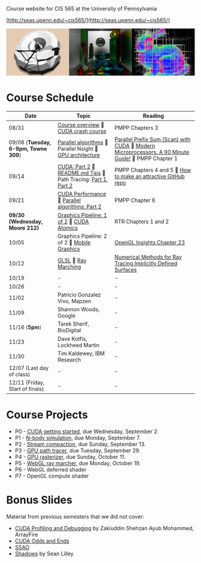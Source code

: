 Course website for CIS 565 at the University of Pennsylvania

[http://seas.upenn.edu/~cis565/](http://seas.upenn.edu/~cis565/)

![](images/banner.png)

# Course Schedule

 Date | Topic | Reading
 ---- | ----- | -------
08/31 | [Course overview](lectures/0-Course-Overview.pptx?raw=true) :small_blue_diamond: [CUDA crash course](lectures/1-CUDA-Introduction-1.pptx?raw=true) | PMPP Chapters 3
09/08 (**Tuesday, 6-9pm, Towne 309**) | [Parallel algorithms](https://github.com/CIS565-Fall-2015/cis565-fall-2015.github.io/raw/master/lectures/2-Parallel-Algorithms.pptx) :small_blue_diamond: Parallel Nsight :small_blue_diamond: [GPU architecture](https://github.com/CIS565-Fall-2015/cis565-fall-2015.github.io/raw/master/lectures/3-GPU-Architecture-Overview.pptx) | [Parallel Prefix Sum (Scan) with CUDA](http://http.developer.nvidia.com/GPUGems3/gpugems3_ch39.html) :small_blue_diamond: [Modern Microprocessors. A 90 Minute Guide!](http://www.lighterra.com/papers/modernmicroprocessors/) :small_blue_diamond: PMPP Chapter 1
09/14 | [CUDA: Part 2](https://github.com/CIS565-Fall-2015/cis565-fall-2015.github.io/raw/master/lectures/4-CUDA-Introduction-2-of-2.pptx) :small_blue_diamond: [README.md Tips](https://github.com/CIS565-Fall-2015/cis565-fall-2015.github.io/raw/master/lectures/6-README-Tips.pptx) :small_blue_diamond: Path Tracing: [Part 1](https://github.com/CIS565-Fall-2015/cis565-fall-2015.github.io/raw/master/lectures/4.1-Path-Tracing-1.pdf), [Part 2](https://github.com/CIS565-Fall-2015/cis565-fall-2015.github.io/raw/master/lectures/4.2-Path-Tracing-2.pdf) | PMPP Chapters 4 and 5 :small_blue_diamond: [How to make an attractive GitHub repo](https://github.com/pjcozzi/Articles/tree/master/CIS565/GitHubRepo)
09/21 | [CUDA Performance](https://github.com/CIS565-Fall-2015/cis565-fall-2015.github.io/raw/master/lectures/7-CUDA-Performance.pptx)  :small_blue_diamond: [Parallel algorithms: Part 2](https://github.com/CIS565-Fall-2015/cis565-fall-2015.github.io/raw/master/lectures/5-Parallel-Algorithms-2.pptx) | PMPP Chapter 6
**09/30 (Wednesday, Moore 212)** | [Graphics Pipeline: 1 of 2](https://github.com/CIS565-Fall-2015/cis565-fall-2015.github.io/raw/master/lectures/09-Graphics-Pipeline.pptx) :small_blue_diamond: [CUDA Atomics](https://github.com/CIS565-Fall-2015/cis565-fall-2015.github.io/raw/master/lectures/8-CUDA-Atomics.pptx) | RTR Chapters 1 and 2
10/05 | Graphics Pipeline: 2 of 2 :small_blue_diamond: [Mobile Graphics](https://github.com/CIS565-Fall-2015/cis565-fall-2015.github.io/raw/master/lectures/10-Mobile-Graphics.pptx) | [OpenGL Insights Chapter 23](http://www.seas.upenn.edu/~pcozzi/OpenGLInsights/OpenGLInsights-TileBasedArchitectures.pdf)
10/12 | [GLSL](https://github.com/CIS565-Fall-2015/cis565-fall-2015.github.io/raw/master/lectures//11-GLSL.pptx) :small_blue_diamond: [Ray Marching](https://github.com/CIS565-Fall-2015/cis565-fall-2015.github.io/raw/master/lectures/12-Ray-Marching.pptx) | [Numerical Methods for Ray Tracing Implicitly Defined Surfaces](http://graphics.cs.williams.edu/courses/cs371/f14/reading/implicit.pdf)
10/19 | - | -
10/26 | - | -
11/02 | Patricio Gonzalez Vivo, Mapzen | -
11/09 | Shannon Woods, Google | -
11/16 (**5pm**) | Tarek Sherif, BioDigital | -
11/23 | Dave Kotfis, Lockheed Martin | -
11/30 | Tim Kaldewey, IBM Research | -
12/07 (Last day of class)       | - | -
12/11 (Friday, Start of finals) | - | -

# Course Projects

* P0 - [CUDA getting started](https://github.com/CIS565-Fall-2015/Project0-CUDA-Getting-Started), due Wednesday, September 2.
* P1 - [N-body simulation](https://github.com/CIS565-Fall-2015/Project1-CUDA-Introduction), due Monday, September 7.
* P2 - [Stream compaction](https://github.com/CIS565-Fall-2015/Project2-Stream-Compaction/blob/master/README.md), due Sunday, September 13.
* P3 - [GPU path tracer](https://github.com/CIS565-Fall-2015/Project3-CUDA-Path-Tracer), due Tuesday, September 29.
* P4 - [GPU rasterizer](https://github.com/CIS565-Fall-2015/Project4-CUDA-Rasterizer), due Sunday, October 11.
* P5 - [WebGL ray marcher](https://github.com/CIS565-Fall-2015/Project5-GLSL-Ray-Marcher), due Monday, October 19.
* P6 - WebGL deferred shader
* P7 - OpenGL compute shader

# Bonus Slides

Material from previous semesters that we did not cover:

* [CUDA Profiling and Debugging](http://cis565-fall-2014.github.io/lectures/09-22-CUDA-Profiling-and-Debugging.pptx) by Zakiuddin Shehzan Ayub Mohammed, ArrayFire
* [CUDA Odds and Ends](http://cis565-fall-2013.github.io/lectures/10-02-CUDA-Odds-and-Ends.pptx)
* [SSAO](http://cis565-fall-2014.github.io/lectures/11-03-Ambient-Occlusion.pptx)
* [Shadows](http://cis565-fall-2014.github.io/lectures/10-27-Shadows.pdf) by Sean Lilley
